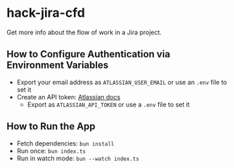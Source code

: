 # hack-jira-cfd
Get more info about the flow of work in a Jira project.

## How to Configure Authentication via Environment Variables
* Export your email address as `ATLASSIAN_USER_EMAIL` or use an `.env` file to set it
* Create an API token: [Atlassian docs](https://support.atlassian.com/atlassian-account/docs/manage-api-tokens-for-your-atlassian-account/)
    *  Export as `ATLASSIAN_API_TOKEN` or use a `.env` file to set it
## How to Run the App
* Fetch dependencies: `bun install`
* Run once: `bun index.ts`
* Run in watch mode: `bun --watch index.ts`